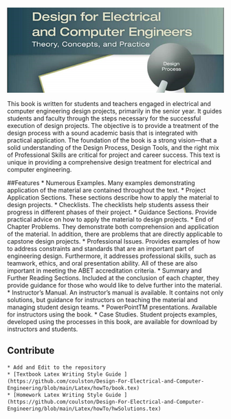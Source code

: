 ![Design-For-Electrical-and-Computer-Engineering](https://github.com/coulston/Design-For-Electrical-and-Computer-Engineering/blob/main/images/secondEditionBanner.png)

This book is written for students and teachers engaged in electrical and computer engineering design projects, 
primarily in the senior year. It guides students and faculty through the steps necessary for the successful 
execution of design projects. The objective is to provide a treatment of the design process with a sound academic 
basis that is integrated with practical application. The foundation of the book is a strong vision—that a solid 
understanding of the Design Process, Design Tools, and the right mix of Professional Skills are critical for project 
and career success. This text is unique in providing a comprehensive design treatment for electrical and computer 
engineering. 

##Features
	* Numerous Examples. Many examples demonstrating application of the material are contained throughout the text. 
	* Project Application Sections. These sections describe how to apply the material to design projects.
	* Checklists. The checklists help students assess their progress in different phases of their project. 
	* Guidance Sections. Provide practical advice on how to apply the material to design projects.
	* End of Chapter Problems. They demonstrate both comprehension and application of the material. In addition, there are problems 
		that are directly applicable to capstone design projects. 
	* Professional Issues. Provides examples of how to address constraints and standards that are an important part of engineering design. 
		Furthermore, it addresses professional skills, such as teamwork, ethics, and oral presentation ability. All of these are also 
		important in meeting the ABET accreditation criteria.
	* Summary and Further Reading Sections. Included at the conclusion of each chapter, they provide guidance for those who would 
		like to delve further into the material.
	* Instructor’s Manual. An instructor’s manual is available. It contains not only solutions, but guidance for instructors on 
		teaching the material and managing student design teams. 
	* PowerPointTM presentations. Available for instructors using the book.
	* Case Studies. Student projects examples, developed using the processes in this book, are available for download by instructors and students. 

## Contribute
	* Add and Edit to the repository
	* [Textbook Latex Writing Style Guide ](https://github.com/coulston/Design-For-Electrical-and-Computer-Engineering/blob/main/Latex/howTo/book.tex)
	* [Homework Latex Writing Style Guide ](https://github.com/coulston/Design-For-Electrical-and-Computer-Engineering/blob/main/Latex/howTo/hwSolutions.tex)



